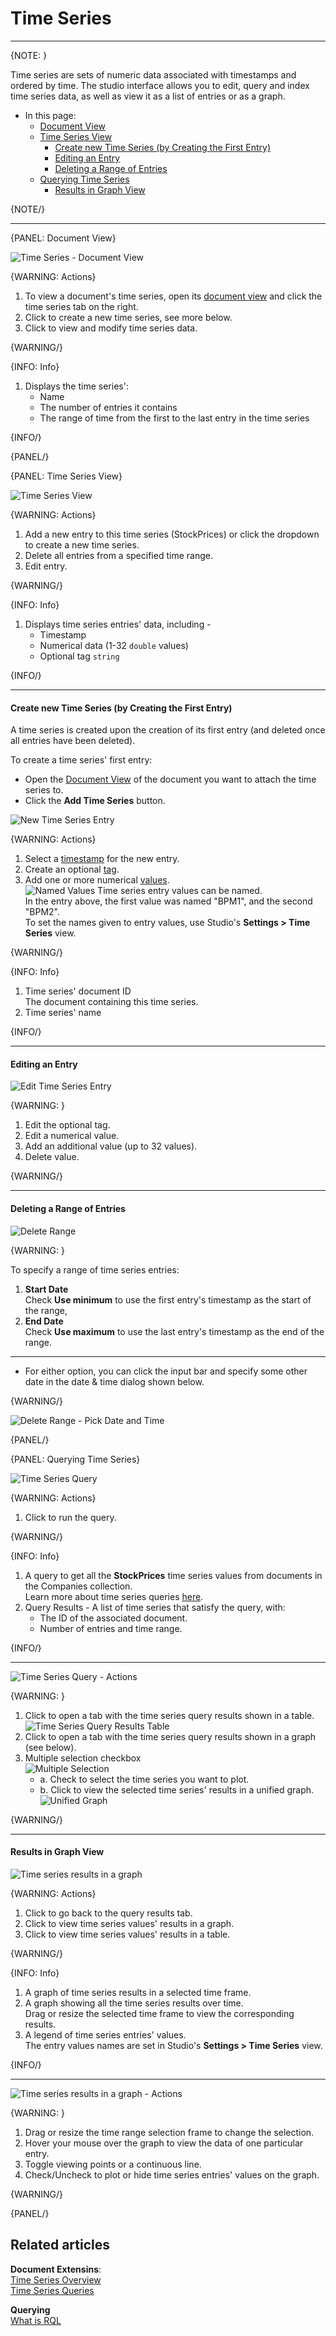 ﻿# Time Series
---

{NOTE: }

Time series are sets of numeric data associated with timestamps and ordered by time. The studio interface 
allows you to edit, query and index time series data, as well as view it as a list of entries or as a graph.  

* In this page:
  * [Document View](../../../studio/database/document-extensions/time-series#document-view)
  * [Time Series View](../../../studio/database/document-extensions/time-series#time-series-view)
     * [Create new Time Series (by Creating the First Entry)](../../../studio/database/document-extensions/time-series#create-new-time-series-by-creating-the-first-entry)
     * [Editing an Entry](../../../studio/database/document-extensions/time-series#editing-an-entry)
     * [Deleting a Range of Entries](../../../studio/database/document-extensions/time-series#deleting-a-range-of-entries)
  * [Querying Time Series](../../../studio/database/document-extensions/time-series#querying-time-series)
     * [Results in Graph View](../../../studio/database/document-extensions/time-series#results-in-graph-view)

{NOTE/}

---

{PANEL: Document View}

![Time Series - Document View](images/time-series/document-time-series.png "Time Series - Document View")

{WARNING: Actions}

1. To view a document's time series, open its [document view](../../../studio/database/documents/document-view) 
   and click the time series tab on the right.  
2. Click to create a new time series, see more below.  
3. Click to view and modify time series data.  

{WARNING/}

{INFO: Info}

1. Displays the time series':  
   * Name  
   * The number of entries it contains  
   * The range of time from the first to the last entry in the time series

{INFO/}  

{PANEL/}

{PANEL: Time Series View}

![Time Series View](images/time-series/time-series-view.png "Time Series View")

{WARNING: Actions}

1. Add a new entry to this time series (StockPrices) or click the dropdown to create a new time series.  
2. Delete all entries from a specified time range.  
3. Edit entry.

{WARNING/}

{INFO: Info}

1. Displays time series entries' data, including -  
    * Timestamp  
    * Numerical data (1-32 `double` values)  
    * Optional tag `string`  

{INFO/}  

---

#### Create new Time Series (by Creating the First Entry)

A time series is created upon the creation of its first entry (and deleted 
once all entries have been deleted).  

To create a time series' first entry:

* Open the [Document View](../../../studio/database/document-extensions/time-series#document-view) 
  of the document you want to attach the time series to.  
* Click the **Add Time Series** button.  

![New Time Series Entry](images/time-series/new-entry.png "New Time Series Entry")

{WARNING: Actions}

1. Select a [timestamp](../../../document-extensions/timeseries/overview#timestamps) for the new entry.  
2. Create an optional [tag](../../../document-extensions/timeseries/overview#tags).  
3. Add one or more numerical [values](../../../document-extensions/timeseries/overview#values).  
   ![Named Values](images/time-series/named-values.png "Named Values")
   Time series entry values can be named.  
   In the entry above, the first value was named "BPM1", and the second "BPM2".  
   To set the names given to entry values, use Studio's **Settings > Time Series** view.  

{WARNING/}

{INFO: Info}

1. Time series' document ID  
   The document containing this time series.  
2. Time series' name  

{INFO/}

---

#### Editing an Entry

![Edit Time Series Entry](images/time-series/time-series-entry.png "Edit Time Series Entry")

{WARNING: }

1. Edit the optional tag.  
2. Edit a numerical value.  
3. Add an additional value (up to 32 values).  
4. Delete value.  

{WARNING/}

---

#### Deleting a Range of Entries

![Delete Range](images/time-series/delete-range.png "Delete Range")

{WARNING: }

To specify a range of time series entries:  

1. **Start Date**  
   Check **Use minimum** to use the first entry's timestamp as the start of the range,  
2. **End Date**  
   Check **Use maximum** to use the last entry's timestamp as the end of the range.  

---

* For either option, you can click the input bar and specify some other date in the 
  date & time dialog shown below.  

{WARNING/}

![Delete Range - Pick Date and Time](images/time-series/delete-range-2.png "Delete Range - Pick Date and Time")

{PANEL/}

{PANEL: Querying Time Series}

![Time Series Query](images/time-series/time-series-query.png "Time Series Query")

{WARNING: Actions}

1. Click to run the query.  

{WARNING/}

{INFO: Info}

1. A query to get all the **StockPrices** time series values from documents in the Companies collection.  
   Learn more about time series queries [here](../../../document-extensions/timeseries/querying/overview-and-syntax).  
2. Query Results - A list of time series that satisfy the query, with:  
    * The ID of the associated document.  
    * Number of entries and time range.  

{INFO/}  

---

![Time Series Query - Actions](images/time-series/time-series-query-actions.png "Time Series Query - Actions")

{WARNING: }

1. Click to open a tab with the time series query results shown in a table.  
   ![Time Series Query Results Table](images/time-series/query-results-table.png "Time Series Query Results Table")
2. Click to open a tab with the time series query results shown in a graph (see below).  
3. Multiple selection checkbox  
   ![Multiple Selection](images/time-series/multiple-selection.png "Multiple Selection")
    * a. Check to select the time series you want to plot.  
    * b. Click to view the selected time series' results in a unified graph.  
      ![Unified Graph](images/time-series/unified-graph.png "Unified Graph")

{WARNING/}

---

#### Results in Graph View

![Time series results in a graph](images/time-series/time-series-graph-info.png "Time series results in a graph")

{WARNING: Actions}

1. Click to go back to the query results tab.  
2. Click to view time series values' results in a graph.  
3. Click to view time series values' results in a table.  

{WARNING/}  

{INFO: Info}

1. A graph of time series results in a selected time frame.  
2. A graph showing all the time series results over time.  
   Drag or resize the selected time frame to view the corresponding results.  
3. A legend of time series entries' values.  
   The entry values names are set in Studio's **Settings > Time Series** view.  

{INFO/}

---

![Time series results in a graph - Actions](images/time-series/time-series-graph-actions.png "Time series results in a graph - Actions")

{WARNING: }

1. Drag or resize the time range selection frame to change the selection.  
2. Hover your mouse over the graph to view the data of one particular entry.  
3. Toggle viewing points or a continuous line.  
4. Check/Uncheck to plot or hide time series entries' values on the graph.  

{WARNING/}  

{PANEL/}

## Related articles

**Document Extensins**:  
[Time Series Overview](../../../document-extensions/timeseries/overview)  
[Time Series Queries](../../../document-extensions/timeseries/querying/overview-and-syntax)  

**Querying**  
[What is RQL](../../../indexes/querying/what-is-rql)
